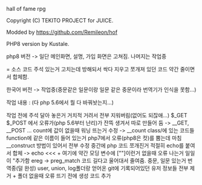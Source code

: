 hall of fame rpg

Copyright (C) TEKITO PROJECT for JUICE.

Modded by https://github.com/Remileon/hof

PHP8 version by Kustale.

php8 버전 -> 일단 메인화면, 설명, 가입 화면은 고쳐짐. 나머지는 작업중

= 소스 코드 주석 있는거 고치는데 방해되서 싹다 지우고 쪼개져 있던 코드 약간 줄이면서 합체함.

한국어 버전 -> 작업중(중문같은 일문이랑 일문 같은 중문이라 번역기가 인식을 못함...)

작업 내용 : (다 php 5.6에서 뭘 다 바꿔놧는지...)

작업 전에 주석 달아 놓은거 거치적 거려서 전부 지워버림(없어도 되잖애...)
$_GET $_POST 에서 오류가(php 5.6부터 난리)가 잔뜩 생겨서 따로 만들어 둠 -> __GET, __POST ...
count에 값이 없을때 워닝 뜨는거 수정 -> __count
class/에 있는 코드들 function에 같은 이름이 들어 있는거 php7에서 오류(php8은 컷)를 뿜는데 마침 __construct 방법이 있어서 전부 수정
중간에 php 코드 쪼개진거 적절히 echo를 붙여서 합체 -> echo <<< + 여기에 약간 모딩
변수에 [""]이런거 없을때 오류 나는거 일일이 "추가함
ereg -> preg_match
코드 길다고 울어대서 줄여줌.
중문, 일문 있는거 번역중(덜 완성)
user, union, log폴더랑 얻어온 git에 기록되어있던 유저 정보들 전부 제거 + 폴더 없을때 오류 뜨기 전에 생성 코드 추가
